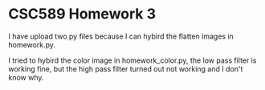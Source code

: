 # CSC589 Homework 3

I have upload two py files because I can hybird the
flatten images in homework.py.

I tried to hybird the color image in homework_color.py,
the low pass filter is working fine, but the high pass filter
turned out not working and I don't know why.
